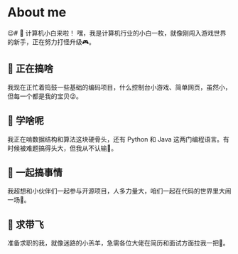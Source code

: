 # About me

😉# 👾 计算机小白来啦！
嘿，我是计算机行业的小白一枚，就像刚闯入游戏世界的新手，正在努力打怪升级🎮。

## 🔭 正在搞啥
我现在正忙着捣鼓一些基础的编码项目，什么控制台小游戏、简单网页，虽然小，但每一个都是我的宝贝😜。

## 🌱 学啥呢
我正在啃数据结构和算法这块硬骨头，还有 Python 和 Java 这两门编程语言。有时候被难题搞得头大，但我从不认输💪。

## 👯 一起搞事情
我超想和小伙伴们一起参与开源项目，人多力量大，咱们一起在代码的世界里大闹一场🥳。

## 🤔 求带飞
准备求职的我，就像迷路的小羔羊，急需各位大佬在简历和面试方面拉我一把🙌。


